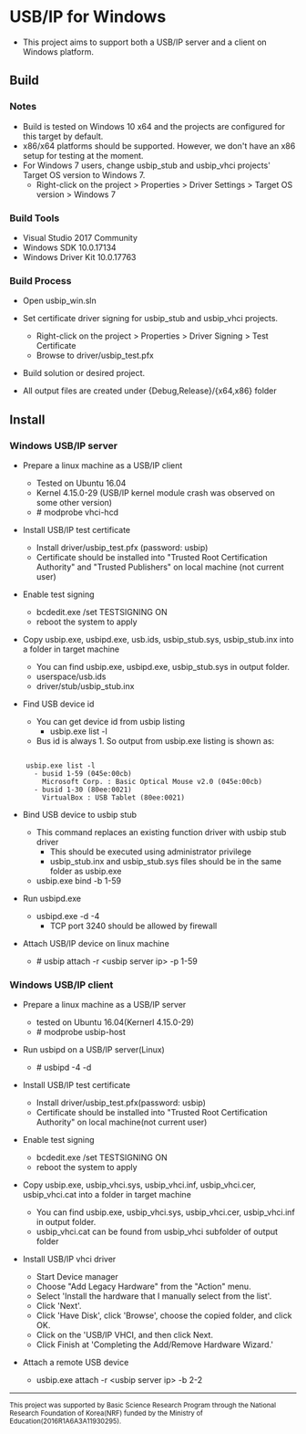# USB/IP for Windows

- This project aims to support both a USB/IP server and a client on Windows platform.


## Build

### Notes
- Build is tested on Windows 10 x64 and the projects are configured for this target by default.
- x86/x64 platforms should be supported. However, we don't have an x86 setup for testing at the moment.
- For Windows 7 users, change usbip\_stub and usbip\_vhci projects' Target OS version to Windows 7.
  - Right-click on the project > Properties > Driver Settings > Target OS version > Windows 7

### Build Tools
- Visual Studio 2017 Community
- Windows SDK 10.0.17134
- Windows Driver Kit 10.0.17763

### Build Process
- Open usbip_win.sln
- Set certificate driver signing for usbip\_stub and usbip\_vhci projects.
  - Right-click on the project > Properties > Driver Signing > Test Certificate
  - Browse to driver/usbip\_test.pfx
- Build solution or desired project.

- All output files are created under {Debug,Release}/{x64,x86} folder

## Install

### Windows USB/IP server

- Prepare a linux machine as a USB/IP client
  - Tested on Ubuntu 16.04
  - Kernel 4.15.0-29 (USB/IP kernel module crash was observed on some other version)
  - \# modprobe vhci-hcd

- Install USB/IP test certificate
  - Install driver/usbip\_test.pfx (password: usbip)
  - Certificate should be installed into "Trusted Root Certification Authority" and "Trusted Publishers"
    on local machine (not current user)
- Enable test signing
  - bcdedit.exe /set TESTSIGNING ON
  - reboot the system to apply
- Copy usbip.exe, usbipd.exe, usb.ids, usbip\_stub.sys, usbip\_stub.inx into a folder in target machine
  - You can find usbip.exe, usbipd.exe, usbip\_stub.sys in output folder.
  - userspace/usb.ids
  - driver/stub/usbip\_stub.inx
- Find USB device id
  - You can get device id from usbip listing
    - usbip.exe list -l
  - Bus id is always 1. So output from usbip.exe listing is shown as:

<pre><code>
    usbip.exe list -l
      - busid 1-59 (045e:00cb)
        Microsoft Corp. : Basic Optical Mouse v2.0 (045e:00cb)
      - busid 1-30 (80ee:0021)
        VirtualBox : USB Tablet (80ee:0021)
</code></pre>

- Bind USB device to usbip stub
  - This command replaces an existing function driver with usbip stub driver
	- This should be executed using administrator privilege
	- usbip\_stub.inx and usbip\_stub.sys files should be in the same folder as usbip.exe
  - usbip.exe bind -b 1-59
- Run usbipd.exe
  - usbipd.exe -d -4
	- TCP port 3240 should be allowed by firewall

- Attach USB/IP device on linux machine
  - \# usbip attach -r &lt;usbip server ip&gt; -p 1-59

### Windows USB/IP client

- Prepare a linux machine as a USB/IP server
  - tested on Ubuntu 16.04(Kernerl 4.15.0-29)
  - \# modprobe usbip-host

- Run usbipd on a USB/IP server(Linux)
  - \# usbipd -4 -d

- Install USB/IP test certificate
  - Install driver/usbip\_test.pfx(password: usbip)
  - Certificate should be installed into "Trusted Root Certification Authority" on local machine(not current user)
- Enable test signing
  - bcdedit.exe /set TESTSIGNING ON
  - reboot the system to apply
- Copy usbip.exe, usbip\_vhci.sys, usbip\_vhci.inf, usbip\_vhci.cer, usbip\_vhci.cat into a folder in target machine
  - You can find usbip.exe, usbip\_vhci.sys, usbip\_vhci.cer, usbip\_vhci.inf in output folder.
  - usbip\_vhci.cat can be found from usbip\_vhci subfolder of output folder
- Install USB/IP vhci driver
  - Start Device manager
  - Choose "Add Legacy Hardware" from the "Action" menu.
  - Select 'Install the hardware that I manually select from the list'.
  - Click 'Next'.
  - Click 'Have Disk', click 'Browse', choose the copied folder, and click OK.
  - Click on the 'USB/IP VHCI, and then click Next.
  - Click Finish at 'Completing the Add/Remove Hardware Wizard.'
- Attach a remote USB device
  - usbip.exe attach -r &lt;usbip server ip&gt; -b 2-2

<hr>
<sub>This project was supported by Basic Science Research Program through the National Research Foundation of Korea(NRF) funded by the Ministry of Education(2016R1A6A3A11930295).</sub>
